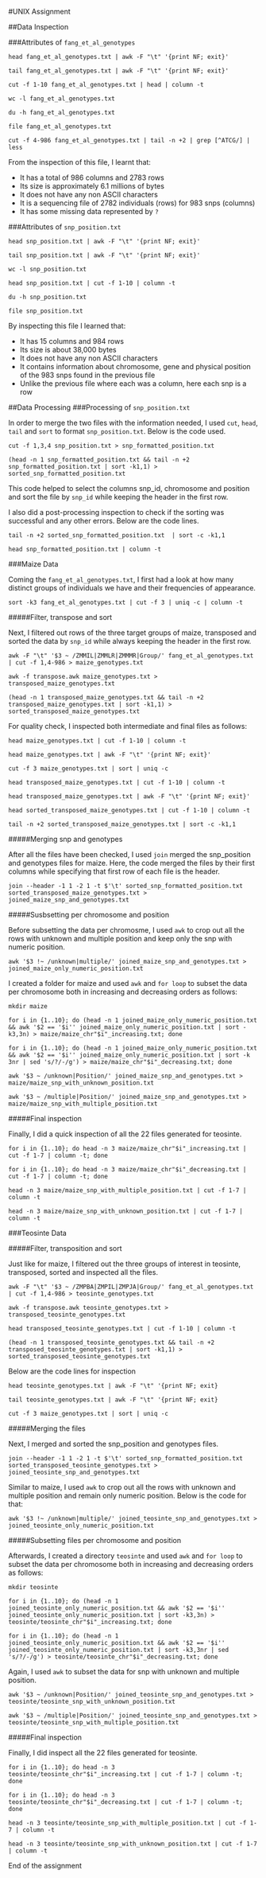 #UNIX Assignment

##Data Inspection

###Attributes of `fang_et_al_genotypes`

```
head fang_et_al_genotypes.txt | awk -F "\t" '{print NF; exit}'
```

```
tail fang_et_al_genotypes.txt | awk -F "\t" '{print NF; exit}'
```

```
cut -f 1-10 fang_et_al_genotypes.txt | head | column -t
```

```
wc -l fang_et_al_genotypes.txt 
```

```
du -h fang_et_al_genotypes.txt
```

```
file fang_et_al_genotypes.txt
```

```
cut -f 4-986 fang_et_al_genotypes.txt | tail -n +2 | grep [^ATCG/] | less
```

From the inspection of this file, I learnt that:

* It has a total of 986 columns and 2783 rows
* Its size is approximately 6.1 millions of bytes
* It does not have any non ASCII characters
* It is a sequencing file of 2782 individuals (rows) for 983 snps (columns)
* It has some missing data represented by `?`


###Attributes of `snp_position.txt`

```
head snp_position.txt | awk -F "\t" '{print NF; exit}'
```

```
tail snp_position.txt | awk -F "\t" '{print NF; exit}'
```

```
wc -l snp_position.txt
```

```
head snp_position.txt | cut -f 1-10 | column -t
```

```
du -h snp_position.txt
```

```
file snp_position.txt 
```

By inspecting this file I learned that:

* It has 15 columns and 984 rows
* Its size is about 38,000 bytes
* It does not have any non ASCII characters
* It contains information about chromosome, gene and physical position of the 983 snps found in the previous file
* Unlike the previous file where each was a column, here each snp is a row

##Data Processing
###Processing of `snp_position.txt`

In order to merge the two files with the information needed, I used `cut`, `head`, `tail` and `sort` to format `snp_position.txt`. Below is the code used.
```
cut -f 1,3,4 snp_position.txt > snp_formatted_position.txt
```

```
(head -n 1 snp_formatted_position.txt && tail -n +2 snp_formatted_position.txt | sort -k1,1) > sorted_snp_formatted_position.txt
```

This code helped to select the columns snp_id, chromosome and position and sort the file by `snp_id` while keeping the header in the first row. 

I also did a post-processing inspection to check if the sorting was successful and any other errors. Below are the code lines.

```
tail -n +2 sorted_snp_formatted_position.txt  | sort -c -k1,1
```

```
head snp_formatted_position.txt | column -t
```


###Maize Data  

Coming the `fang_et_al_genotypes.txt`, I first had a look at how many distinct groups of individuals we have and their frequencies of appearance. 

```
sort -k3 fang_et_al_genotypes.txt | cut -f 3 | uniq -c | column -t
```

#####Filter, transpose and sort  

Next, I filtered out rows of the three target groups of maize, transposed and sorted the data by `snp_id` while always keeping the header in the first row.

```
awk -F "\t" '$3 ~ /ZMMIL|ZMMLR|ZMMMR|Group/' fang_et_al_genotypes.txt | cut -f 1,4-986 > maize_genotypes.txt
```

```
awk -f transpose.awk maize_genotypes.txt > transposed_maize_genotypes.txt
```

```
(head -n 1 transposed_maize_genotypes.txt && tail -n +2 transposed_maize_genotypes.txt | sort -k1,1) > sorted_transposed_maize_genotypes.txt
```

For quality check, I inspected both intermediate and final files as follows:

```
head maize_genotypes.txt | cut -f 1-10 | column -t
```

```
head maize_genotypes.txt | awk -F "\t" '{print NF; exit}'
```

```
cut -f 3 maize_genotypes.txt | sort | uniq -c
```

```
head transposed_maize_genotypes.txt | cut -f 1-10 | column -t 
```

```
head transposed_maize_genotypes.txt | awk -F "\t" '{print NF; exit}'
```

```
head sorted_transposed_maize_genotypes.txt | cut -f 1-10 | column -t 
```

```
tail -n +2 sorted_transposed_maize_genotypes.txt | sort -c -k1,1 
```
#####Merging snp and genotypes  

After all the files have been checked, I used `join` merged the snp_position and genotypes files for maize. Here, the code merged the files by their first columns while specifying that first row of each file is the header.

```
join --header -1 1 -2 1 -t $'\t' sorted_snp_formatted_position.txt sorted_transposed_maize_genotypes.txt > joined_maize_snp_and_genotypes.txt
```

#####Susbsetting per chromosome and position

Before subsetting the data per chromosme, I used `awk` to crop out all the rows with unknown and multiple position and keep only the snp with numeric position.

```
awk '$3 !~ /unknown|multiple/' joined_maize_snp_and_genotypes.txt > joined_maize_only_numeric_position.txt
```

I created a folder for maize and used `awk` and `for loop` to subset the data per chromosome both in increasing and decreasing orders as follows:

```
mkdir maize
```

```
for i in {1..10}; do (head -n 1 joined_maize_only_numeric_position.txt && awk '$2 == '$i'' joined_maize_only_numeric_position.txt | sort -k3,3n) > maize/maize_chr"$i"_increasing.txt; done
```

```
for i in {1..10}; do (head -n 1 joined_maize_only_numeric_position.txt && awk '$2 == '$i'' joined_maize_only_numeric_position.txt | sort -k 3nr | sed 's/?/-/g') > maize/maize_chr"$i"_decreasing.txt; done
```

```
awk '$3 ~ /unknown|Position/' joined_maize_snp_and_genotypes.txt > maize/maize_snp_with_unknown_position.txt
```

```
awk '$3 ~ /multiple|Position/' joined_maize_snp_and_genotypes.txt > maize/maize_snp_with_multiple_position.txt
```
#####Final inspection  

Finally, I did a quick inspection of all the 22 files generated for teosinte.

```
for i in {1..10}; do head -n 3 maize/maize_chr"$i"_increasing.txt | cut -f 1-7 | column -t; done
```

```
for i in {1..10}; do head -n 3 maize/maize_chr"$i"_decreasing.txt | cut -f 1-7 | column -t; done
```

```
head -n 3 maize/maize_snp_with_multiple_position.txt | cut -f 1-7 | column -t
```

```
head -n 3 maize/maize_snp_with_unknown_position.txt | cut -f 1-7 | column -t
```

###Teosinte Data

#####Filter, transposition and sort  

Just like for maize, I filtered out the three groups of interest in teosinte, transposed, sorted and inspected all the files.

```
awk -F "\t" '$3 ~ /ZMPBA|ZMPIL|ZMPJA|Group/' fang_et_al_genotypes.txt | cut -f 1,4-986 > teosinte_genotypes.txt
```

```
awk -f transpose.awk teosinte_genotypes.txt > transposed_teosinte_genotypes.txt
```

```
head transposed_teosinte_genotypes.txt | cut -f 1-10 | column -t
```

```
(head -n 1 transposed_teosinte_genotypes.txt && tail -n +2 transposed_teosinte_genotypes.txt | sort -k1,1) > sorted_transposed_teosinte_genotypes.txt
```

Below are the code lines for inspection

```
head teosinte_genotypes.txt | awk -F "\t" '{print NF; exit}
```

```
tail teosinte_genotypes.txt | awk -F "\t" '{print NF; exit}
```

```
cut -f 3 maize_genotypes.txt | sort | uniq -c
```

#####Merging the files  

Next, I merged and sorted the snp_position and genotypes files. 

```
join --header -1 1 -2 1 -t $'\t' sorted_snp_formatted_position.txt sorted_transposed_teosinte_genotypes.txt > joined_teosinte_snp_and_genotypes.txt
```

Similar to maize, I used `awk` to crop out all the rows with unknown and multiple position and remain only numeric position. Below is the code for that: 

```
awk '$3 !~ /unknown|multiple/' joined_teosinte_snp_and_genotypes.txt > joined_teosinte_only_numeric_position.txt
```

#####Subsetting files per chromosome and position  

Afterwards, I created a directory `teosinte` and used `awk` and `for loop` to subset the data per chromosome both in increasing and decreasing orders as follows:

```
mkdir teosinte
```

```
for i in {1..10}; do (head -n 1 joined_teosinte_only_numeric_position.txt && awk '$2 == '$i'' joined_teosinte_only_numeric_position.txt | sort -k3,3n) > teosinte/teosinte_chr"$i"_increasing.txt; done
```

```
for i in {1..10}; do (head -n 1 joined_teosinte_only_numeric_position.txt && awk '$2 == '$i'' joined_teosinte_only_numeric_position.txt | sort -k3,3nr | sed 's/?/-/g') > teosinte/teosinte_chr"$i"_decreasing.txt; done
```

Again, I used `awk` to subset the data for snp with unknown and multiple position.

```
awk '$3 ~ /unknown|Position/' joined_teosinte_snp_and_genotypes.txt > teosinte/teosinte_snp_with_unknown_position.txt
```

```
awk '$3 ~ /multiple|Position/' joined_teosinte_snp_and_genotypes.txt > teosinte/teosinte_snp_with_multiple_position.txt
```

#####Final inspection   

Finally, I did inspect all the 22 files generated for teosinte.

```
for i in {1..10}; do head -n 3 teosinte/teosinte_chr"$i"_increasing.txt | cut -f 1-7 | column -t; done
```

```
for i in {1..10}; do head -n 3 teosinte/teosinte_chr"$i"_decreasing.txt | cut -f 1-7 | column -t; done
```

```
head -n 3 teosinte/teosinte_snp_with_multiple_position.txt | cut -f 1-7 | column -t
```

```
head -n 3 teosinte/teosinte_snp_with_unknown_position.txt | cut -f 1-7 | column -t
```  

End of the assignment
